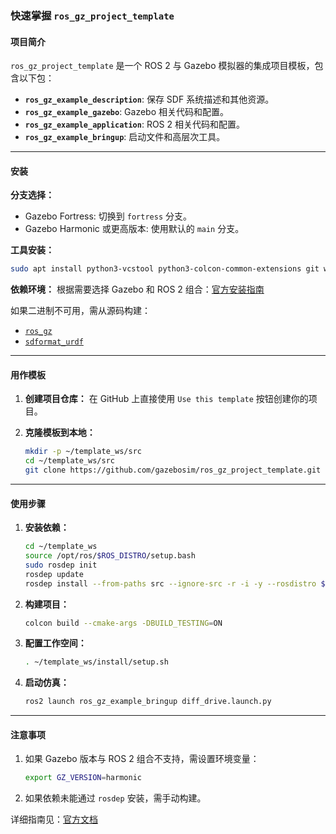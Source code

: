 ### **快速掌握 `ros_gz_project_template`**

#### **项目简介**
`ros_gz_project_template` 是一个 ROS 2 与 Gazebo 模拟器的集成项目模板，包含以下包：
- **`ros_gz_example_description`**: 保存 SDF 系统描述和其他资源。
- **`ros_gz_example_gazebo`**: Gazebo 相关代码和配置。
- **`ros_gz_example_application`**: ROS 2 相关代码和配置。
- **`ros_gz_example_bringup`**: 启动文件和高层次工具。

---

#### **安装**
**分支选择：**
- Gazebo Fortress: 切换到 `fortress` 分支。
- Gazebo Harmonic 或更高版本: 使用默认的 `main` 分支。

**工具安装：**
```bash
sudo apt install python3-vcstool python3-colcon-common-extensions git wget
```

**依赖环境：**
根据需要选择 Gazebo 和 ROS 2 组合：[官方安装指南](https://gazebosim.org/docs/latest/ros_installation)

如果二进制不可用，需从源码构建：
- [`ros_gz`](https://github.com/gazebosim/ros_gz)
- [`sdformat_urdf`](https://github.com/ros/sdformat_urdf)

---

#### **用作模板**
1. **创建项目仓库：**
   在 GitHub 上直接使用 `Use this template` 按钮创建你的项目。

2. **克隆模板到本地：**
   ```bash
   mkdir -p ~/template_ws/src
   cd ~/template_ws/src
   git clone https://github.com/gazebosim/ros_gz_project_template.git
   ```

---

#### **使用步骤**
1. **安装依赖：**
   ```bash
   cd ~/template_ws
   source /opt/ros/$ROS_DISTRO/setup.bash
   sudo rosdep init
   rosdep update
   rosdep install --from-paths src --ignore-src -r -i -y --rosdistro $ROS_DISTRO
   ```

2. **构建项目：**
   ```bash
   colcon build --cmake-args -DBUILD_TESTING=ON
   ```

3. **配置工作空间：**
   ```bash
   . ~/template_ws/install/setup.sh
   ```

4. **启动仿真：**
   ```bash
   ros2 launch ros_gz_example_bringup diff_drive.launch.py
   ```

---

#### **注意事项**
1. 如果 Gazebo 版本与 ROS 2 组合不支持，需设置环境变量：
   ```bash
   export GZ_VERSION=harmonic
   ```

2. 如果依赖未能通过 `rosdep` 安装，需手动构建。

详细指南见：[官方文档](https://gazebosim.org/docs/latest/ros_gz_project_template_guide)